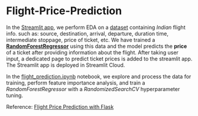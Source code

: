 # Flight-Price-Prediction

In the [Streamlit app](https://rukshar69-flight-price-predi-streamlit-flight-prediction-ch3wai.streamlit.app/), we perform EDA on a [dataset](https://github.com/rukshar69/Flight-Price-Prediction/blob/main/Flight%20Dataset/Data_Train.xlsx) containing *Indian* flight info. such as: source, destination,
arrival, departure, duration time, intermediate stoppage, price of ticket, etc. We have trained a **[RandomForestRegressor](https://scikit-learn.org/stable/modules/generated/sklearn.ensemble.RandomForestRegressor.html)** using this data and the model predicts the **price** of a ticket after providing information about the flight. After taking user input, a dedicated page to predict ticket prices is added to the streamlit app. The Streamlit app is deployed in Streamlit Cloud.

In the [flight_prediction.ipynb](https://github.com/rukshar69/Flight-Price-Prediction/blob/main/flight_prediction.ipynb) notebook, we explore and process the data for training, perform feature importance analysis, and train a *RandomForestRegressor* with a *RandomizedSearchCV* hyperparameter tuning.

Reference: [Flight Price Prediction with Flask](https://machinelearningprojects.net/flight-price-prediction/) 
